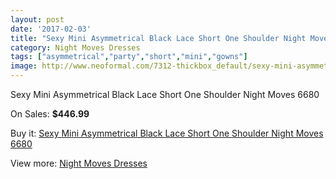 ```yaml
---
layout: post
date: '2017-02-03'
title: "Sexy Mini Asymmetrical Black Lace Short One Shoulder Night Moves 6680"
category: Night Moves Dresses
tags: ["asymmetrical","party","short","mini","gowns"]
image: http://www.neoformal.com/7312-thickbox_default/sexy-mini-asymmetrical-black-lace-short-one-shoulder-night-moves-6680.jpg
---
```

Sexy Mini Asymmetrical Black Lace Short One Shoulder Night Moves 6680

On Sales: **$446.99**
<a href="https://www.neoformal.com/en/night-moves-dresses/2602-sexy-mini-asymmetrical-black-lace-short-one-shoulder-night-moves-6680.html"><amp-img layout="responsive" width="600" height="600" src="//www.neoformal.com/7312-thickbox_default/sexy-mini-asymmetrical-black-lace-short-one-shoulder-night-moves-6680.jpg" alt="Sexy Mini Asymmetrical Black Lace Short One Shoulder Night Moves 6680 0" /></a>
<a href="https://www.neoformal.com/en/night-moves-dresses/2602-sexy-mini-asymmetrical-black-lace-short-one-shoulder-night-moves-6680.html"><amp-img layout="responsive" width="600" height="600" src="//www.neoformal.com/7314-thickbox_default/sexy-mini-asymmetrical-black-lace-short-one-shoulder-night-moves-6680.jpg" alt="Sexy Mini Asymmetrical Black Lace Short One Shoulder Night Moves 6680 1" /></a>
<a href="https://www.neoformal.com/en/night-moves-dresses/2602-sexy-mini-asymmetrical-black-lace-short-one-shoulder-night-moves-6680.html"><amp-img layout="responsive" width="600" height="600" src="//www.neoformal.com/7313-thickbox_default/sexy-mini-asymmetrical-black-lace-short-one-shoulder-night-moves-6680.jpg" alt="Sexy Mini Asymmetrical Black Lace Short One Shoulder Night Moves 6680 2" /></a>

Buy it: [Sexy Mini Asymmetrical Black Lace Short One Shoulder Night Moves 6680](https://www.neoformal.com/en/night-moves-dresses/2602-sexy-mini-asymmetrical-black-lace-short-one-shoulder-night-moves-6680.html "Sexy Mini Asymmetrical Black Lace Short One Shoulder Night Moves 6680")

View more: [Night Moves Dresses](https://www.neoformal.com/en/23-night-moves-dresses "Night Moves Dresses")